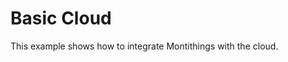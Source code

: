 <!-- (c) https://github.com/MontiCore/monticore -->

# Basic Cloud

This example shows how to integrate Montithings with the cloud.
